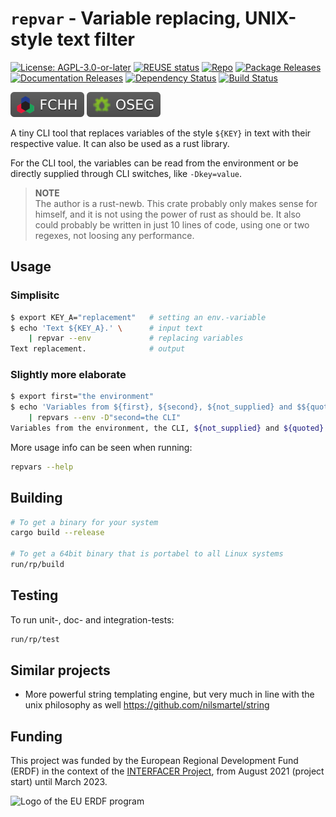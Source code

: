 <!--
SPDX-FileCopyrightText: 2021 - 2023 Robin Vobruba <hoijui.quaero@gmail.com>

SPDX-License-Identifier: CC0-1.0
-->

# `repvar` - Variable replacing, UNIX-style text filter

[![License: AGPL-3.0-or-later](
    https://img.shields.io/badge/License-AGPL%203.0+-blue.svg)](
    LICENSE.txt)
[![REUSE status](
    https://api.reuse.software/badge/github.com/hoijui/repvar)](
    https://api.reuse.software/info/github.com/hoijui/repvar)
[![Repo](
    https://img.shields.io/badge/Repo-GitHub-555555&logo=github.svg)](
    https://github.com/hoijui/repvar)
[![Package Releases](
    https://img.shields.io/crates/v/repvar.svg)](
    https://crates.io/crates/repvar)
[![Documentation Releases](
    https://docs.rs/repvar/badge.svg)](
    https://docs.rs/repvar)
[![Dependency Status](
    https://deps.rs/repo/github/hoijui/repvar/status.svg)](
    https://deps.rs/repo/github/hoijui/repvar)
[![Build Status](
    https://github.com/hoijui/repvar/workflows/build/badge.svg)](
    https://github.com/hoijui/repvar/actions)

[![In cooperation with FabCity Hamburg](
    https://raw.githubusercontent.com/osegermany/tiny-files/master/res/media/img/badge-fchh.svg)](
    https://fabcity.hamburg)
[![In cooperation with Open Source Ecology Germany](
    https://raw.githubusercontent.com/osegermany/tiny-files/master/res/media/img/badge-oseg.svg)](
    https://opensourceecology.de)

A tiny CLI tool that replaces variables of the style `${KEY}`
in text with their respective value.
It can also be used as a rust library.

For the CLI tool,
the variables can be read from the environment
or be directly supplied through CLI switches,
like `-Dkey=value`.

> **NOTE** \
> The author is a rust-newb.
> This crate probably only makes sense for himself,
> and it is not using the power of rust as should be.
> It also could probably be written in just 10 lines of code,
> using one or two regexes, not loosing any performance.

## Usage

### Simplisitc

```bash
$ export KEY_A="replacement"   # setting an env.-variable
$ echo 'Text ${KEY_A}.' \      # input text
    | repvar --env             # replacing variables
Text replacement.              # output
```

### Slightly more elaborate

```bash
$ export first="the environment"
$ echo 'Variables from ${first}, ${second}, ${not_supplied} and $${quoted}.' \
    | repvars --env -D"second=the CLI"
Variables from the environment, the CLI, ${not_supplied} and ${quoted}.
```

More usage info can be seen when running:

```bash
repvars --help
```

## Building

```bash
# To get a binary for your system
cargo build --release

# To get a 64bit binary that is portabel to all Linux systems
run/rp/build
```

## Testing

To run unit-, doc- and integration-tests:

```bash
run/rp/test
```

## Similar projects

- More powerful string templating engine,
  but very much in line with the unix philosophy as well
  <https://github.com/nilsmartel/string>

## Funding

This project was funded by the European Regional Development Fund (ERDF)
in the context of the [INTERFACER Project](https://www.interfacerproject.eu/),
from August 2021 (project start)
until March 2023.

![Logo of the EU ERDF program](
    https://cloud.fabcity.hamburg/s/TopenKEHkWJ8j5P/download/logo-eu-erdf.png)
